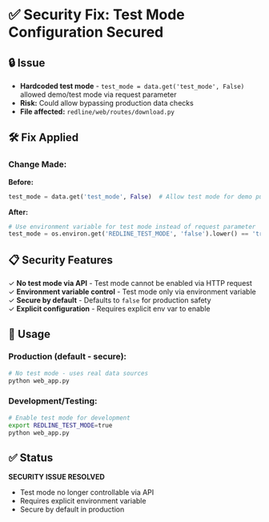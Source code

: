 # ✅ Security Fix: Test Mode Configuration Secured

## 🔒 Issue
- **Hardcoded test mode** - `test_mode = data.get('test_mode', False)` allowed demo/test mode via request parameter
- **Risk:** Could allow bypassing production data checks
- **File affected:** `redline/web/routes/download.py`

## 🛠️ Fix Applied

### Change Made:
**Before:**
```python
test_mode = data.get('test_mode', False)  # Allow test mode for demo purposes
```

**After:**
```python
# Use environment variable for test mode instead of request parameter
test_mode = os.environ.get('REDLINE_TEST_MODE', 'false').lower() == 'true'
```

## 📋 Security Features

✓ **No test mode via API** - Test mode cannot be enabled via HTTP request  
✓ **Environment variable control** - Test mode only via environment variable  
✓ **Secure by default** - Defaults to `false` for production safety  
✓ **Explicit configuration** - Requires explicit env var to enable  

## 🎯 Usage

### Production (default - secure):
```bash
# No test mode - uses real data sources
python web_app.py
```

### Development/Testing:
```bash
# Enable test mode for development
export REDLINE_TEST_MODE=true
python web_app.py
```

## ✅ Status

**SECURITY ISSUE RESOLVED**
- Test mode no longer controllable via API
- Requires explicit environment variable
- Secure by default in production

